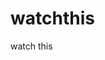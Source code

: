 watchthis
=========

watch this












































































